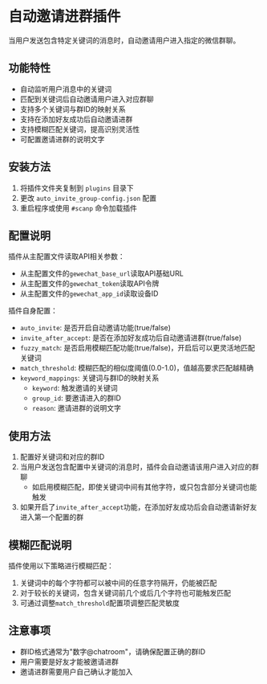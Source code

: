 # 自动邀请进群插件

当用户发送包含特定关键词的消息时，自动邀请用户进入指定的微信群聊。

## 功能特性

- 自动监听用户消息中的关键词
- 匹配到关键词后自动邀请用户进入对应群聊
- 支持多个关键词与群ID的映射关系
- 支持在添加好友成功后自动邀请进群
- 支持模糊匹配关键词，提高识别灵活性
- 可配置邀请进群的说明文字

## 安装方法

1. 将插件文件夹复制到 `plugins` 目录下
2. 更改 `auto_invite_group-config.json` 配置
3. 重启程序或使用 `#scanp` 命令加载插件

## 配置说明

插件从主配置文件读取API相关参数：
- 从主配置文件的`gewechat_base_url`读取API基础URL
- 从主配置文件的`gewechat_token`读取API令牌
- 从主配置文件的`gewechat_app_id`读取设备ID

插件自身配置：
- `auto_invite`: 是否开启自动邀请功能(true/false)
- `invite_after_accept`: 是否在添加好友成功后自动邀请进群(true/false)
- `fuzzy_match`: 是否启用模糊匹配功能(true/false)，开启后可以更灵活地匹配关键词
- `match_threshold`: 模糊匹配的相似度阈值(0.0-1.0)，值越高要求匹配越精确
- `keyword_mappings`: 关键词与群ID的映射关系
  - `keyword`: 触发邀请的关键词
  - `group_id`: 要邀请进入的群ID
  - `reason`: 邀请进群的说明文字

## 使用方法

1. 配置好关键词和对应的群ID
2. 当用户发送包含配置中关键词的消息时，插件会自动邀请该用户进入对应的群聊
   - 如启用模糊匹配，即使关键词中间有其他字符，或只包含部分关键词也能触发
3. 如果开启了`invite_after_accept`功能，在添加好友成功后会自动邀请新好友进入第一个配置的群

## 模糊匹配说明

插件使用以下策略进行模糊匹配：
1. 关键词中的每个字符都可以被中间的任意字符隔开，仍能被匹配
2. 对于较长的关键词，包含关键词前几个或后几个字符也可能触发匹配
3. 可通过调整`match_threshold`配置项调整匹配灵敏度

## 注意事项

- 群ID格式通常为"数字@chatroom"，请确保配置正确的群ID
- 用户需要是好友才能被邀请进群
- 邀请进群需要用户自己确认才能加入
